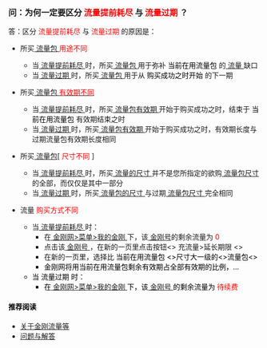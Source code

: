 ### 问：为何一定要区分<font color="Red"> 流量提前耗尽 </font>与<font color="Red"> 流量过期 </font>？
答：区分<font color="Red"> 流量提前耗尽 </font>与<font color="Red"> 流量过期 </font>的原因是：

- 所买[ 流量包 ](https://a2zitpro.github.io/web/)<font color="Red"> 用途不同 </font>
  - 当[ 流量提前耗尽 ](https://a2zitpro.github.io/web/)时，所买[ 流量包 ](https://a2zitpro.github.io/web/)用于弥补<font color="Black"> 当前在用流量包 </font>的[ 流量 ](https://a2zitpro.github.io/web/)缺口
  - 当[ 流量过期 ](https://a2zitpro.github.io/web/)时，所买[ 流量包 ](https://a2zitpro.github.io/web/)用于从<font color="Black"> 购买成功之时开始 </font>的下一期
- 所买[ 流量包 ](https://a2zitpro.github.io/web/)[<font color="Red"> 有效期不同 </font>](https://a2zitpro.github.io/web/)
  - 当[ 流量提前耗尽 ](https://a2zitpro.github.io/web/)时，所买[ 流量包有效期 ](https://a2zitpro.github.io/web/)开始于购买成功之时，结束于<font color="Black"> 当前在用流量包 </font>有效期结束之时
  - 当[ 流量过期 ](https://a2zitpro.github.io/web/)时，所买[ 流量包有效期 ](https://a2zitpro.github.io/web/)开始于购买成功之时，有效期长度与过期流量包有效期长度相同
- 所买[ 流量包](https://a2zitpro.github.io/web/)[<font color="Red"> 尺寸不同 </font>]
  - 当[ 流量提前耗尽 ](https://a2zitpro.github.io/web/)时，所买[ 流量的尺寸 ](https://a2zitpro.github.io/web/)并不是您所指定的欲购[ 流量包尺寸 ](https://a2zitpro.github.io/web/)的全部，而仅仅是其中一部分
  - 当[ 流量过期 ](https://a2zitpro.github.io/web/)时，所买[ 流量包的尺寸 ](https://a2zitpro.github.io/web/)与过期[ 流量包尺寸 ](https://a2zitpro.github.io/web/)完全相同

- 流量 <font color="Red"> 购买方式不同 </font>
  - 当[ 流量提前耗尽 ](https://a2zitpro.github.io/web/)时：
    - 在[ 金刚网>菜单>我的金刚 ]()下，该[ 金刚号](https://a2zitpro.github.io/web/)的剩余流量为<font color="Red"> 0 </font>
    - 点击该[ 金刚号 ](https://a2zitpro.github.io/web/)，在新的一页里点击按钮<> 充流量>延长期限 <>
    - 在新的一页里，选择比<font color="Black"> 当前在用流量包 <>尺寸大一级的<>流量包<>
    - 金刚网将用当前在用流量包剩余有效期占全部有效期的比例，...
  - 当 流量过期 时：
    - 在[ 金刚网>菜单>我的金刚 ]()下，该[ 金刚号 ](https://a2zitpro.github.io/web/)的剩余流量为<font color="Red"> 待续费 </font>

#### 推荐阅读
- [关于金刚流量等](https://a2zitpro.github.io/web/列表-流量及相关问题)
- [问题与解答](https://a2zitpro.github.io/web/列表-问题与解答)

